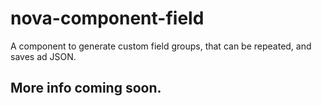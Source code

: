 # nova-component-field
A component to generate custom field groups, that can be repeated, and saves ad JSON.

## More info coming soon.
